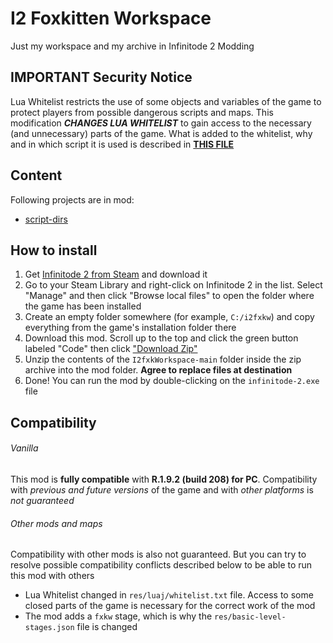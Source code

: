 # I2 Foxkitten Workspace
Just my workspace and my archive in Infinitode 2 Modding

## IMPORTANT Security Notice
Lua Whitelist restricts the use of some objects and variables of the game to protect players from possible dangerous scripts and maps. This modification _**CHANGES LUA WHITELIST**_ to gain access to the necessary (and unnecessary) parts of the game. What is added to the whitelist, why and in which script it is used is described in **[THIS FILE](docs_fxkw/WHITELIST_CHANGES.md)**

## Content
Following projects are in mod:
* [script-dirs](docs_fxkw/script-dirs.md)

## How to install
1. Get [Infinitode 2 from Steam](https://store.steampowered.com/app/937310/Infinitode_2__Infinite_Tower_Defense/) and download it
2. Go to your Steam Library and right-click on Infinitode 2 in the list. Select "Manage" and then click "Browse local files" to open the folder where the game has been installed
3. Create an empty folder somewhere (for example, `C:/i2fxkw`) and copy everything from the game's installation folder there
4. Download this mod. Scroll up to the top and click the green button labeled "Code" then click ["Download Zip"](https://github.com/ELfox513/I2fxkWorkspace/archive/refs/heads/main.zip)
5. Unzip the contents of the `I2fxkWorkspace-main` folder inside the zip archive into the mod folder. **Agree to replace files at destination**
6. Done! You can run the mod by double-clicking on the `infinitode-2.exe` file

## Compatibility
###### Vanilla
This mod is **fully compatible** with **R.1.9.2 (build 208) for PC**. Compatibility with _previous and future versions_ of the game and with _other platforms_ is _not guaranteed_
###### Other mods and maps
Compatibility with other mods is also not guaranteed. But you can try to resolve possible compatibility conflicts described below to be able to run this mod with others
* Lua Whitelist changed in `res/luaj/whitelist.txt` file. Access to some closed parts of the game is necessary for the correct work of the mod
* The mod adds a `fxkw` stage, which is why the `res/basic-level-stages.json` file is changed
